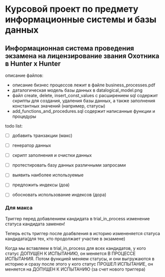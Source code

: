 # Курсовой проект по предмету информационные системы и базы данных 
## Информационная система проведения экзамена на лицензирование звания Охотника в Hunter x Hunter

описание файлов:
* описание бизнес процессов лежит в файле business_processes.pdf
* даталогическая модель базы данных в datalogical_model.png
* файл create, delete, insert_const_values с расширением sql содержит скрипты для создания, удаления базы данных, а также заполнения константных значений (например, статусы)
* add_functions_and_procedures.sql содержит написанные функции и процедуры


todo list:
- [ ] добавить транзакции (макс)
- [ ] генератор данных
- [ ] скрипт заполнения и очистки данных
- [ ] протестировать базу данных различными запросами
- [ ] выявить наиболее используемые
- [ ] предложить индексы (доа)
- [ ] обосновать использование индексов (дора)


### **Для макса** 

Триггер перед добавлением кандидата в trial_in_process изменение статуса кандидата заменен!

Теперь есть триггер после доабвления в историю измененяется статуса кандидата(для тех, кто продолжает участие в экзамене)

Когда мы вставляем в trial_in_process для всех кандидатов, у кого статус ДОПУЩЕН К ИСПЫТАНИЮ, он меняется В ПРОЦЕССЕ ИСПЫТАНИЯ. Потом функцией меняем статусы, и они выгружаются в историю и сразу после этого у кого статус ПРОШЕЛ ИСПЫТАНИЕ, он меняется на ДОПУЩЕН К ИСПЫТАНИЮ (за счет нового триггера)

